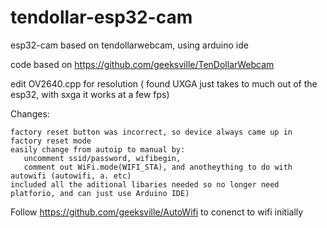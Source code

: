 # tendollar-esp32-cam
esp32-cam based on tendollarwebcam, using arduino ide

code based on https://github.com/geeksville/TenDollarWebcam

edit OV2640.cpp for resolution ( found UXGA just takes to much out of the esp32, with sxga it works at a few fps)

Changes: 

    factory reset button was incorrect, so device always came up in factory reset mode
    easily change from autoip to manual by:
       uncomment ssid/password, wifibegin, 
       comment out WiFi.mode(WIFI_STA), and anotheything to do with autowifi (autowifi, a. etc)
    included all the aditional libaries needed so no longer need platforio, and can just use Arduino IDE)

Follow https://github.com/geeksville/AutoWifi to conenct to wifi initially
